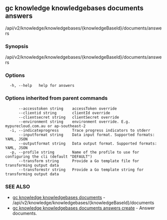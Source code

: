 ## gc knowledge knowledgebases documents answers

/api/v2/knowledge/knowledgebases/{knowledgeBaseId}/documents/answers

### Synopsis

/api/v2/knowledge/knowledgebases/{knowledgeBaseId}/documents/answers

### Options

```
  -h, --help   help for answers
```

### Options inherited from parent commands

```
      --accesstoken string    accessToken override
      --clientid string       clientId override
      --clientsecret string   clientSecret override
      --environment string    environment override. E.g. mypurecloud.com.au or ap-southeast-2
  -i, --indicateprogress      Trace progress indicators to stderr
      --inputformat string    Data input format. Supported formats: YAML, JSON
      --outputformat string   Data output format. Supported formats: YAML, JSON
  -p, --profile string        Name of the profile to use for configuring the cli (default "DEFAULT")
      --transform string      Provide a Go template file for transforming output data
      --transformstr string   Provide a Go template string for transforming output data
```

### SEE ALSO

* [gc knowledge knowledgebases documents](gc_knowledge_knowledgebases_documents.html)	 - /api/v2/knowledge/knowledgebases/{knowledgeBaseId}/documents
* [gc knowledge knowledgebases documents answers create](gc_knowledge_knowledgebases_documents_answers_create.html)	 - Answer documents.


